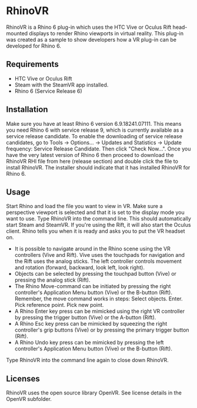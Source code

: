 # RhinoVR

RhinoVR is a Rhino 6 plug-in which uses the HTC Vive or Oculus Rift head-mounted displays to render Rhino viewports in virtual reality. This plug-in was created as a sample to show developers how a VR plug-in can be developed for Rhino 6.

## Requirements
* HTC Vive or Oculus Rift
* Steam with the SteamVR app installed.
* Rhino 6 (Service Release 6)

## Installation
Make sure you have at least Rhino 6 version 6.9.18241.07111. This means you need Rhino 6 with service release 9, which is currently available as a service release candidate. To enable the downloading of service release candidates, go to Tools -> Options... -> Updates and Statistics -> Update frequency: Service Release Candidate. Then click "Check Now...". Once you have the very latest version of Rhino 6 then proceed to download the RhinoVR RHI file from here (release section) and double click the file to install RhinoVR. The installer should indicate that it has installed RhinoVR for Rhino 6.

## Usage
Start Rhino and load the file you want to view in VR. Make sure a perspective viewport is selected and that it is set to the display mode you want to use. Type RhinoVR into the command line. This should automatically start Steam and SteamVR. If you're using the Rift, it will also start the Oculus client. Rhino tells you when it is ready and asks you to put the VR headset on.

* It is possible to navigate around in the Rhino scene using the VR controllers (Vive and Rift). Vive uses the touchpads for navigation and the Rift uses the analog sticks. The left controller controls movement and rotation (forward, backward, look left, look right).
* Objects can be selected by pressing the touchpad button (Vive) or pressing the analog stick (Rift).
* The Rhino Move-command can be initiated by pressing the right controller's Application Menu button (Vive) or the B-button (Rift). Remember, the move command works in steps: Select objects. Enter. Pick reference point. Pick new point.
* A Rhino Enter key press can be mimicked using the right VR controller by pressing the trigger button (Vive) or the A-button (Rift).
* A Rhino Esc key press can be mimicked by squeezing the right controller's grip buttons (Vive) or by pressing the primary trigger button (Rift).
* A Rhino Undo key press can be mimicked by pressing the left controller's Application Menu button (Vive) or the B-button (Rift).

Type RhinoVR into the command line again to close down RhinoVR.

## Licenses
RhinoVR uses the open source library OpenVR. See license details in the OpenVR subfolder.
